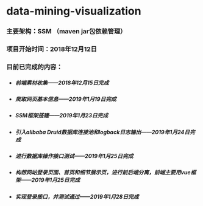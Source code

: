 # data-mining-visualization
### 主要架构：SSM （maven jar包依赖管理）
### 项目开始时间：2018年12月12日
### 目前已完成的内容：
+ ##### 前端素材收集——2018年12月15日完成 
+ ##### 爬取网页基本信息——2019年1月19日完成
+ ##### SSM框架搭建——2019年1月23日完成
+ ##### 引入alibaba Druid数据库连接池和logback日志输出——2019年1月24日完成
+ ##### 进行数据库操作接口测试——2019年1月25日完成
+ ##### 构想网站登录页面、首页和细节展示页，进行前后端分离，前端主要用vue框架——2019年1月25日完成
+ ##### 实现登录接口，并测试通过——2019年1月28日完成